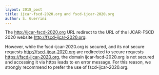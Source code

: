 ```yaml
---
layout: 2018_post
title: ijcar-fscd-2020.org and fscd-ijcar-2020.org
author: S. Guerrini
---
```


The <http://ijcar-fscd-2020.org> URL redirect to the URL of the IJCAR-FSCD 2020 website <http://fscd-ijcar-2020.org>.

However, while the fscd-ijcar-2020.org is secured, and its not secure requests <http://fscd-ijcar-2020.org> are redirected to secure requests <https://fscd-ijcar-2020.org>, the domain ijcar-fscd-2020.org is not secured and accessing it via https leads to en error message. For this reason, we strongly recommend to prefer the use of fscd-ijcar-2020.org.
